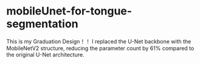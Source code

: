 # mobileUnet-for-tongue-segmentation
This is my Graduation Design！！ I replaced the U-Net backbone with the MobileNetV2 structure, reducing the parameter count by 61% compared to the original U-Net architecture.
